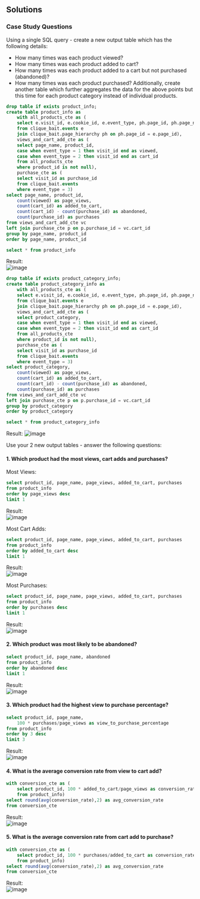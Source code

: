 ## **Solutions**

### Case Study Questions

Using a single SQL query - create a new output table which has the following details:

* How many times was each product viewed?
* How many times was each product added to cart?
* How many times was each product added to a cart but not purchased (abandoned)?
* How many times was each product purchased?
Additionally, create another table which further aggregates the data for the above points but this time for each product category instead of individual products.

```sql
drop table if exists product_info;
create table product_info as
	with all_products_cte as (
	select e.visit_id, e.cookie_id, e.event_type, ph.page_id, ph.page_name, ph.product_category, ph.product_id
	from clique_bait.events e
	join clique_bait.page_hierarchy ph on ph.page_id = e.page_id),
	views_and_cart_add_cte as (
	select page_name, product_id,
	case when event_type = 1 then visit_id end as viewed,
	case when event_type = 2 then visit_id end as cart_id
	from all_products_cte
	where product_id is not null),
	purchase_cte as (
	select visit_id as purchase_id
	from clique_bait.events
	where event_type = 3)
select page_name, product_id,
	count(viewed) as page_views,
	count(cart_id) as added_to_cart,
	count(cart_id) - count(purchase_id) as abandoned,
	count(purchase_id) as purchases
from views_and_cart_add_cte vc
left join purchase_cte p on p.purchase_id = vc.cart_id
group by page_name, product_id
order by page_name, product_id

select * from product_info
```
Result:  
![image](https://github.com/Minautee/8-Week-SQL-Practice/assets/68679965/9a50e14e-7a16-41d6-9414-e726bb87d0e3)

```sql
drop table if exists product_category_info;
create table product_category_info as
	with all_products_cte as (
	select e.visit_id, e.cookie_id, e.event_type, ph.page_id, ph.page_name, ph.product_category, ph.product_id
	from clique_bait.events e
	join clique_bait.page_hierarchy ph on ph.page_id = e.page_id),
	views_and_cart_add_cte as (
	select product_category,
	case when event_type = 1 then visit_id end as viewed,
	case when event_type = 2 then visit_id end as cart_id
	from all_products_cte
	where product_id is not null),
	purchase_cte as (
	select visit_id as purchase_id
	from clique_bait.events
	where event_type = 3)
select product_category,
	count(viewed) as page_views,
	count(cart_id) as added_to_cart,
	count(cart_id) - count(purchase_id) as abandoned,
	count(purchase_id) as purchases
from views_and_cart_add_cte vc
left join purchase_cte p on p.purchase_id = vc.cart_id
group by product_category
order by product_category

select * from product_category_info
```
Result:
![image](https://github.com/Minautee/8-Week-SQL-Practice/assets/68679965/cab7038b-8817-4907-b49d-0b62cba0be02)

Use your 2 new output tables - answer the following questions:

#### 1. Which product had the most views, cart adds and purchases?

Most Views:
```sql
select product_id, page_name, page_views, added_to_cart, purchases
from product_info
order by page_views desc
limit 1
```
Result:  
![image](https://github.com/Minautee/8-Week-SQL-Practice/assets/68679965/baa19c04-76d2-4802-aba5-934a96bf1f83)

Most Cart Adds:
```sql
select product_id, page_name, page_views, added_to_cart, purchases
from product_info
order by added_to_cart desc
limit 1
```
Result:  
![image](https://github.com/Minautee/8-Week-SQL-Practice/assets/68679965/e703a1fd-c214-4263-8e1e-8bff1ad851a5)

Most Purchases:
```sql
select product_id, page_name, page_views, added_to_cart, purchases
from product_info
order by purchases desc
limit 1
```
Result:  
![image](https://github.com/Minautee/8-Week-SQL-Practice/assets/68679965/51cc6424-2ab2-4953-9f09-2d8ac5356287)

#### 2. Which product was most likely to be abandoned?

```sql
select product_id, page_name, abandoned
from product_info
order by abandoned desc
limit 1
```
Result:  
![image](https://github.com/Minautee/8-Week-SQL-Practice/assets/68679965/29ab9456-c70f-4073-b1dd-c29c27fc160b)

#### 3. Which product had the highest view to purchase percentage?

```sql
select product_id, page_name, 
	100 * purchases/page_views as view_to_purchase_percentage
from product_info
order by 3 desc
limit 3
```
Result:  
![image](https://github.com/Minautee/8-Week-SQL-Practice/assets/68679965/734a346b-be3e-400f-82e2-e33b472e81ce)

#### 4. What is the average conversion rate from view to cart add?

```sql
with conversion_cte as (
	select product_id, 100 * added_to_cart/page_views as conversion_rate
	from product_info)
select round(avg(conversion_rate),2) as avg_conversion_rate
from conversion_cte
```
Result:  
![image](https://github.com/Minautee/8-Week-SQL-Practice/assets/68679965/bf851a49-8cb6-4d11-8768-91af07858d26)

#### 5. What is the average conversion rate from cart add to purchase?

```sql
with conversion_cte as (
	select product_id, 100 * purchases/added_to_cart as conversion_rate
	from product_info)
select round(avg(conversion_rate),2) as avg_conversion_rate
from conversion_cte
```
Result:  
![image](https://github.com/Minautee/8-Week-SQL-Practice/assets/68679965/54f6b96e-cb02-4387-ae4e-621176c566d8)
